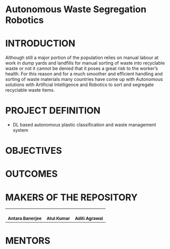 # Autonomous Waste Segregation Robotics
# INTRODUCTION
Although still a major portion of the population relies on manual labour at work in dump yards and landfills for manual sorting of waste into recyclable waste or not it cannot be denied that it poses a great risk to the worker’s health. For this reason and for a much smoother and efficient handling and sorting of waste materials many countries have come up with Autonomous solutions with Artificial Intelligence and Robotics to sort and segregate recyclable waste items.



# PROJECT DEFINITION
- DL based autonomous plastic classification and waste management system
# OBJECTIVES
# OUTCOMES
# MAKERS OF THE REPOSITORY
<!-- ALL-CONTRIBUTORS-LIST:START - Do not remove or modify this section -->
<!-- prettier-ignore-start -->
<!-- markdownlint-disable -->
<table>
  <tr>
    <td align="center"><a href="https://github.com/AntaraB1005"><br /><sub><b>Antara Banerjee</b></sub></a><br /></a></td>
     <td align="center"><a href="https://github.com/AtuL-KumaR-00"><br /><sub><b>Atul Kumar</b></sub></a><br /></a></td>
      <td align="center"><a href="https://github.com/aditiagrawal123"><br /><sub><b>Aditi Agrawal</b></sub></a><br /></a></td>
    </tr>
</table>

<!-- markdownlint-restore -->
<!-- prettier-ignore-end -->

<!-- ALL-CONTRIBUTORS-LIST:END -->

# MENTORS
